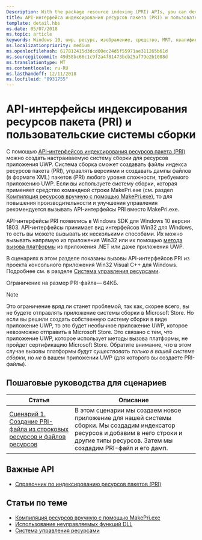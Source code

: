 ```yaml
---
Description: With the package resource indexing (PRI) APIs, you can develop a custom build system for your UWP app's resources. The build system will be able to create, version, and dump PRI files to whatever level of complexity your UWP app needs.
title: API-интерфейса индексирования ресурсов пакета (PRI) и пользовательские системы сборки
template: detail.hbs
ms.date: 05/07/2018
ms.topic: article
keywords: Windows 10, uwp, ресурс, изображение, средство, MRT, квалификатор
ms.localizationpriority: medium
ms.openlocfilehash: 617812415d3dcd00ec24d5f55971ae311265b61d
ms.sourcegitcommit: 49d58bc66c1c9f2a4f81473bcb25af79e2b1088d
ms.translationtype: MT
ms.contentlocale: ru-RU
ms.lasthandoff: 12/11/2018
ms.locfileid: "8931755"
---
```

# <a name="package-resource-indexing-pri-apis-and-custom-build-systems"></a>API-интерфейсы индексирования ресурсов пакета (PRI) и пользовательские системы сборки
С помощью [API-интерфейсов индексирования ресурсов пакета (PRI)](https://msdn.microsoft.com/library/windows/desktop/mt845690) можно создать настраиваемую систему сборки для ресурсов приложения UWP. Система сборка сможет создавать файлы индекса ресурсов пакета (PRI), управлять версиями и создавать дампы файлов (в формате XML) пакетов (PRI) любого уровня сложности, требуемого приложению UWP. Если вы используете систему сборки, которая применяет средство командной строки MakePri.exe (см. раздел [Компиляция ресурсов вручную с помощью MakePri.exe](makepri-exe-command-options.md)), то для повышения производительности и улучшения управления рекомендуется вызывать API-интерфейсы PRI вместо MakePri.exe.

API-интерфейсы PRI появились в Windows SDK для Windows 10 версии 1803. API-интерфейсы принимает вид интерфейсов Win32 для Windows, то есть вы можете вызывать их несколькими способами. Их можно вызывать напрямую из приложения Win32 или их помощью [метода вызова платформы](/dotnet/framework/interop/consuming-unmanaged-dll-functions?branch=live) из приложения .NET или даже приложения UWP.

В сценариях в этом разделе показаны вызовы API-интерфейсов PRI из проекта консольного приложения Win32 Visual C++ для Windows. Подробнее см. в разделе [Система управления ресурсами](resource-management-system.md).

Ограничение на размер PRI-файла— 64КБ.

> [!NOTE]
> Это ограничение вряд ли станет проблемой, так как, скорее всего, вы не будете отправлять приложение системы сборки в Microsoft Store. Но если вы решили создать собственную систему сборки в виде приложение UWP, то это будет необычное приложение UWP, которое невозможно отправить в Microsoft Store. Это связано с тем, что приложение UWP, которое использует методы вызова платформы, не пройдет сертификацию Microsoft Store. Обратите внимание, что в этом случае вызовы платформы *будут существовать только в вашей системе сборки*, но *не* в вашем приложении UWP (для которого вы создаете PRI-файлы).

## <a name="scenario-walkthroughs"></a>Пошаговые руководства для сценариев
|Статья|Описание|
|-|-|
|[Сценарий 1. Создание PRI-файла из строковых ресурсов и файлов ресурсов](pri-apis-scenario-1.md)|В этом сценарии мы создаем новое приложение для нашей системы сборки. Мы создадим индексатор ресурсов и добавим в него строки и другие типы ресурсов. Затем мы создадим PRI-файл и его дамп.|

## <a name="important-apis"></a>Важные API
* [Справочник по индексированию ресурсов пакетов (PRI)](https://msdn.microsoft.com/library/windows/desktop/mt845690)

## <a name="related-topics"></a>Статьи по теме
* [Компиляция ресурсов вручную с помощью MakePri.exe](makepri-exe-command-options.md)
* [Использование неуправляемых функций DLL](/dotnet/framework/interop/consuming-unmanaged-dll-functions?branch=live)
* [Система управления ресурсами](resource-management-system.md)
